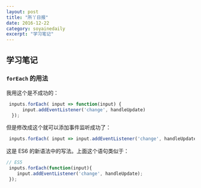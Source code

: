 ```yaml
---
layout: post
title: "所丫日报" 
date: 2016-12-22 
category: soyainedaily 
excerpt: "学习笔记"
---
```


## 学习笔记

### `forEach` 的用法

我用这个是不成功的：

```javascript
 inputs.forEach( input => function(input) {
	  input.addEventListener('change', handleUpdate)
  });
```

但是修改成这个就可以添加事件监听成功了：

```javascript
 inputs.forEach( input => input.addEventListener('change', handleUpdate));
```

这是 ES6 的新语法中的写法。上面这个语句类似于：

```javascript
// ES5
 inputs.forEach(function(input){
	input.addEventListener('change', handleUpdate);
 });
```


	